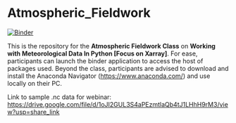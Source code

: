 # Atmospheric_Fieldwork


[![Binder](https://mybinder.org/badge_logo.svg)](https://mybinder.org/v2/gh/jeffjay88/Atmospheric_Fieldwork/blob/master/Day-1.ipynb)


This is the repository for the <b>Atmospheric Fieldwork Class</b> on <b>Working with Meteorological Data In Python [Focus on Xarray]</b>. 
For ease, participants can launch the binder application to access the host of packages used. Beyond the class, participants are advised to download and install 
the Anaconda Navigator (https://www.anaconda.com/) and use locally on their PC. 


Link to sample .nc data for webinar: https://drive.google.com/file/d/1oJI2GUL3S4aPEzmtlaQb4tJ1LHhH9rM3/view?usp=share_link 
